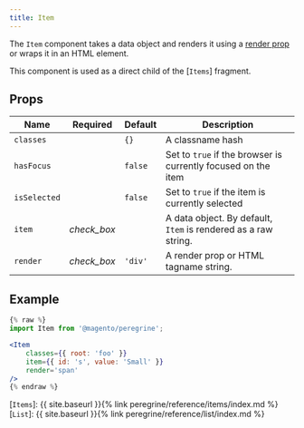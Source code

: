 ```yaml
---
title: Item
---
```



The `Item` component takes a data object and renders it using a [render prop] or wraps it in an HTML element. 

This component is used as a direct child of the [`Items`] fragment.

## Props

| Name         | Required                                      | Default | Description                                                    |
| ------------ | :-------------------------------------------: | ------- | -------------------------------------------------------------- |
| `classes`    |                                               | `{}`    | A classname hash                                               |
| `hasFocus`   |                                               | `false` | Set to `true` if the browser is currently focused on the item  |
| `isSelected` |                                               | `false` | Set to `true` if the item is currently selected                |
| `item`       | <i class="material-icons green">check_box</i> |         | A data object. By default, `Item` is rendered as a raw string. |
| `render`     | <i class="material-icons green">check_box</i> | `'div'` | A render prop or HTML tagname string.                          |

## Example

``` jsx
{% raw %}
import Item from '@magento/peregrine';

<Item
    classes={{ root: 'foo' }}
    item={{ id: 's', value: 'Small' }}
    render='span'
/>
{% endraw %}
```

[render prop]: https://reactjs.org/docs/render-props.html
[`Items`]: {{ site.baseurl }}{% link peregrine/reference/items/index.md %}
[`List`]: {{ site.baseurl }}{% link peregrine/reference/list/index.md %}